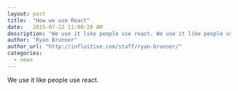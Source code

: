 ```yaml
---
layout: post
title:  "How we use React"
date:   2015-07-22 11:00:28 AM
description: "We use it like people use react. We use it like people use react. We use it like people use react. We use it like people use react. We use it like people use react. We use it like people use react."
author: "Ryan Brunner"
author_url: "http://influitive.com/staff/ryan-brunner/"
categories:
  - news
---
```

We use it like people use react.
